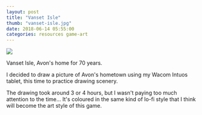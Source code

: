 ```yaml
---
layout: post
title: "Vanset Isle"
thumb: "vanset-isle.jpg"
date: 2018-06-14 05:55:00
categories: resources game-art
---
```

<img class="materialboxed" style="max-width:700px;" src="/avons-adventure/img/gameart/vanset-isle.png">

<p class="flow-text">Vanset Isle, Avon's home for 70 years.</p>
<p>I decided to draw a picture of Avon's hometown using my Wacom Intuos tablet, this time to practice drawing scenery.</p>
<p>The drawing took around 3 or 4 hours, but I wasn't paying too much attention to the time... It's coloured in the same kind of lo-fi style that I think will become the art style of this game.</p>
